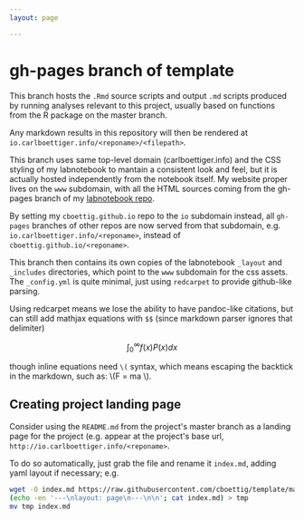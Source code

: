 ```yaml
---
layout: page

---
```


gh-pages branch of template
===========================


This branch hosts the `.Rmd` source scripts and output `.md`
scripts produced by running analyses relevant to this project,
usually based on functions from the R package on the master branch.

Any markdown results in this repository will then be rendered at
`io.carlboettiger.info/<reponame>/<filepath>`.

This branch uses same top-level domain (carlboettiger.info) and
the CSS styling of my labnotebook to mantain a consistent look and
feel, but it is actually hosted independently from
the notebook itself.  My website proper lives on the `www` subdomain,
with all the HTML sources coming from the gh-pages branch of my
[labnotebook repo](https://github.com/cboettig/labnotebook/).

By setting my `cboettig.github.io` repo to the `io` subdomain
instead, all `gh-pages` branches of other repos are now served
from that subdomain, e.g. `io.carlboettiger.info/<reponame>`, instead
of `cboettig.github.io/<reponame>`.

This branch then contains its own copies of the labnotebook
`_layout` and `_includes` directories, which point to the `www` subdomain
for the css assets.  The `_config.yml` is quite minimal, just using
`redcarpet` to provide github-like parsing.


Using redcarpet means we lose the ability to have pandoc-like citations,
but can still add mathjax equations with `$$` (since markdown parser
ignores that delimiter)

$$ \int_0^{\infty} f(x) P(x) dx $$

though inline equations need `\(` syntax, which means escaping
the backtick in the markdown, such as: \\(F = ma \\).


Creating project landing page
------------------------------

Consider using the `README.md` from the project's master branch as
a landing page for the project (e.g. appear at the project's base
url, `http://io.carlboettiger.info/<reponame>`.

To do so automatically, just grab the file and rename it `index.md`,
adding yaml layout if necessary; e.g.

```bash
wget -O index.md https://raw.githubusercontent.com/cboettig/template/master/README.md
(echo -en '---\nlayout: page\n---\n\n'; cat index.md) > tmp
mv tmp index.md
```


